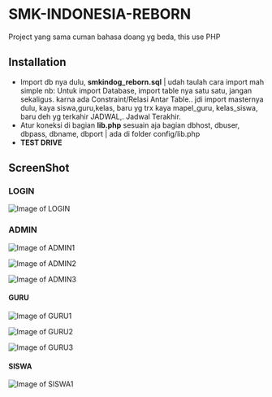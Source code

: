 # SMK-INDONESIA-REBORN
Project yang sama cuman bahasa doang yg beda, this use PHP

## Installation
- Import db nya dulu, **smkindog_reborn.sql** | udah taulah cara import mah simple
nb: Untuk import Database, import table nya satu satu, jangan sekaligus. karna ada Constraint/Relasi Antar Table.. jdi import masternya dulu, kaya siswa,guru,kelas, baru yg trx kaya mapel_guru, kelas_siswa, baru deh yg terkahir JADWAL,. Jadwal Terakhir.
- Atur koneksi di bagian **lib.php** sesuain aja bagian dbhost, dbuser, dbpass, dbname, dbport | ada di folder config/lib.php
- **TEST DRIVE**

## ScreenShot
### LOGIN
![Image of LOGIN](https://github.com/DTAX-01/SMK-INDONESIA-REBORN/blob/master/img/login.PNG)

### ADMIN
![Image of ADMIN1](https://github.com/DTAX-01/SMK-INDONESIA-REBORN/blob/master/img/admin1.PNG)

![Image of ADMIN2](https://github.com/DTAX-01/SMK-INDONESIA-REBORN/blob/master/img/admin2.PNG)

![Image of ADMIN3](https://github.com/DTAX-01/SMK-INDONESIA-REBORN/blob/master/img/admin3.PNG)

#### GURU

![Image of GURU1](https://github.com/DTAX-01/SMK-INDONESIA-REBORN/blob/master/img/guru1.PNG)

![Image of GURU2](https://github.com/DTAX-01/SMK-INDONESIA-REBORN/blob/master/img/guru2.PNG)

![Image of GURU3](https://github.com/DTAX-01/SMK-INDONESIA-REBORN/blob/master/img/guru3.PNG)

#### SISWA

![Image of SISWA1](https://github.com/DTAX-01/SMK-INDONESIA-REBORN/blob/master/img/siswa1.PNG)

